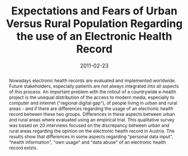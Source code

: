 ---
abstract: Nowadays electronic health records are evaluated  and implemented worldwide.
  Future stakeholders, especially  patients are not always integrated into all aspects
  of this  process. An important problem with the rollout of a  countrywide e-health
  project is the unequal distribution of the  access to modern media, especially to
  computer and internet  ("regional digital gap"), of people living in urban and rural  areas
  - and if there are differences regarding the usage of an  electronic health record
  between these two groups. Differences  in these aspects between urban and rural
  areas where  evaluated using an empirical trial. This qualitative survey was  based
  on 20 interviews focused on the discrepancy between  urban and rural areas regarding
  the opinion on the electronic  health record in Austria. The results show that differences
  in  some aspects regarding "personal data input", "health  information", "own usage"
  and "data abuse" of an electronic  health record exists.
authors:
- René Baranyi
- Susanne Schinkinger
- Wolfgang Schramm
- Thomas Grechenig
date: '2011-02-23'
featured: false
links:
- name: Publik
  url: https://publik.tuwien.ac.at/showentry.php?ID=205747&lang=2
publication: 'Talk: Third International Conference on eHealth, Telemedicine, and Social
  Medicine (eTELEMED 2011), Gosier, Guadeloupe, France; 02-23-2011 - 02-28-2011; in:
  "Proceedings of the Third International Conference on eHealth, Telemedicine, and
  Social Medicine", IARIA, (2011), ISBN: 978-1-61208-119-9; 169 - 174'
publication_types:
- '1'
publishDate: '2011-02-23'
title: Expectations and Fears of Urban Versus Rural Population Regarding the use of
  an Electronic Health Record
url_pdf: ''
---